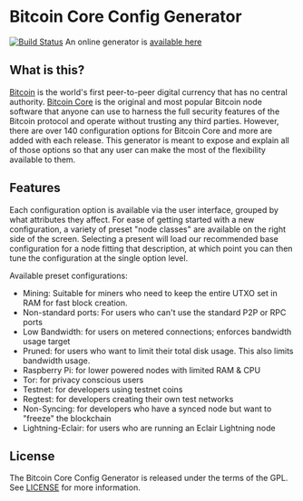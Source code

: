 # Bitcoin Core Config Generator

[![Build Status](https://travis-ci.org/jlopp/bitcoin-core-config-generator.svg?branch=master)](https://travis-ci.org/jlopp/bitcoin-core-config-generator) An online generator is [available here](https://jlopp.github.io/bitcoin-core-config-generator)

What is this?
-------------

[Bitcoin](https://bitcoin.org/) is the world's first peer-to-peer digital currency that has no central authority.
[Bitcoin Core](https://bitcoincore.org) is the original and most popular Bitcoin node software that anyone can use
to harness the full security features of the Bitcoin protocol and operate without trusting any third parties. However,
there are over 140 configuration options for Bitcoin Core and more are added with each release. This generator is meant
to expose and explain all of those options so that any user can make the most of the flexibility available to them.

Features
--------

Each configuration option is available via the user interface, grouped by what attributes they affect. For ease of
getting started with a new configuration, a variety of preset "node classes" are available on the right side of the
screen. Selecting a present will load our recommended base configuration for a node fitting that description, at which
point you can then tune the configuration at the single option level.

Available preset configurations:

* Mining: Suitable for miners who need to keep the entire UTXO set in RAM for fast block creation.
* Non-standard ports: For users who can't use the standard P2P or RPC ports
* Low Bandwidth: for users on metered connections; enforces bandwidth usage target
* Pruned: for users who want to limit their total disk usage. This also limits bandwidth usage.
* Raspberry Pi: for lower powered nodes with limited RAM & CPU
* Tor: for privacy conscious users
* Testnet: for developers using testnet coins
* Regtest: for developers creating their own test networks
* Non-Syncing: for developers who have a synced node but want to "freeze" the blockchain
* Lightning-Eclair: for users who are running an Eclair Lightning node

License
-------

The Bitcoin Core Config Generator is released under the terms of the GPL. See [LICENSE](LICENSE) for more information.

